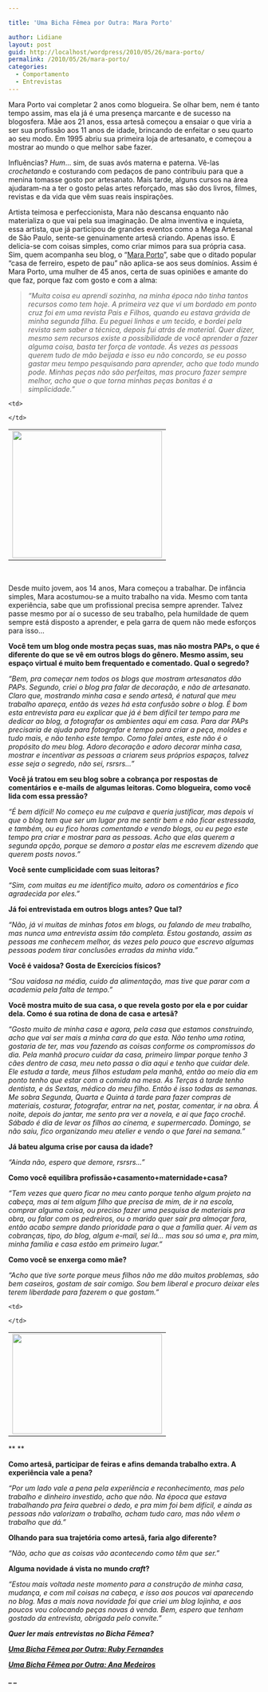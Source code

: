 ```yaml
---

title: 'Uma Bicha Fêmea por Outra: Mara Porto'

author: Lidiane
layout: post
guid: http://localhost/wordpress/2010/05/26/mara-porto/
permalink: /2010/05/26/mara-porto/
categories:
  - Comportamento
  - Entrevistas
---
```

Mara Porto vai completar 2 anos como blogueira. Se olhar bem, nem é tanto tempo assim, mas ela já é uma presença marcante e de sucesso na blogosfera. Mãe aos 21 anos, essa artesã começou a ensaiar o que viria a ser sua profissão aos 11 anos de idade, brincando de enfeitar o seu quarto ao seu modo. Em 1995 abriu sua primeira loja de artesanato, e começou a mostrar ao mundo o que melhor sabe fazer.

Influências? _Hum_… sim, de suas avós materna e paterna. Vê-las _crochetando_ e costurando com pedaços de pano contribuiu para que a menina tomasse gosto por artesanato. Mais tarde, alguns cursos na área ajudaram-na a ter o gosto pelas artes reforçado, mas são dos livros, filmes, revistas e da vida que vêm suas reais inspirações.

<!--more-->

Artista teimosa e perfeccionista, Mara não descansa enquanto não materializa o que vai pela sua imaginação. De alma inventiva e inquieta, essa artista, que já participou de grandes eventos como a Mega Artesanal de São Paulo, sente-se genuinamente artesã criando. Apenas isso. E delicia-se com coisas simples, como criar mimos para sua própria casa. Sim, quem acompanha seu blog, o “<a href="http://maraporto.blogspot.com/" target="_blank">Mara Porto</a>”, sabe que o ditado popular “casa de ferreiro, espeto de pau” não aplica-se aos seus domínios. Assim é Mara Porto, uma mulher de 45 anos, certa de suas opiniões e amante do que faz, porque faz com gosto e com a alma:

> _“Muita coisa eu aprendi sozinha, na minha época não tinha tantos recursos como tem hoje. A primeira vez que vi um bordado em ponto cruz foi em uma revista Pais e Filhos, quando eu estava grávida de minha segunda filha. Eu peguei linhas e um tecido, e bordei pela revista sem saber a técnica, depois fui atrás de material. Quer dizer, mesmo sem recursos existe a possibilidade de você aprender a fazer alguma coisa, basta ter força de vontade. Ás vezes as pessoas querem tudo de mão beijada e isso eu não concordo, se eu posso gastar meu tempo pesquisando para aprender, acho que todo mundo pode. Minhas peças não são perfeitas, mas procuro fazer sempre melhor, acho que o que torna minhas peças bonitas é a simplicidade.”_

<table align="center">
  <tr>
    <td>
      <a href="http://www.trololodemulher.com.br/blog/wp-content/uploads/2010/05/Mara-Porto.jpg"><img class="alignnone size-medium wp-image-4672" title="Mara Porto" src="http://www.trololodemulher.com.br/blog/wp-content/uploads/2010/05/Mara-Porto-300x254.jpg" alt="" width="300" height="254" /></a>
    </td>
    
    <td>
       
    </td>
  </tr>
</table>

 

Desde muito jovem, aos 14 anos, Mara começou a trabalhar. De infância simples, Mara acostumou-se a muito trabalho na vida. Mesmo com tanta experiência, sabe que um profissional precisa sempre aprender. Talvez passe mesmo por aí o sucesso de seu trabalho, pela humildade de quem sempre está disposto a aprender, e pela garra de quem não mede esforços para isso…

**Você tem um blog onde mostra peças suas, mas não mostra PAPs, o que é diferente do que se vê em outros blogs do gênero. Mesmo assim, seu espaço virtual é muito bem frequentado e comentado. Qual o segredo?**

_“Bem, pra começar nem todos os blogs que mostram artesanatos dão PAPs. Segundo, criei o blog pra falar de decoração, e não de artesanato. Claro que, mostrando minha casa e sendo artesã, é natural que meu trabalho apareça, então ás vezes há esta confusão sobre o blog. É bom esta entrevista para eu explicar que já é bem difícil ter tempo para me dedicar ao blog, a fotografar os ambientes aqui em casa. Para dar PAPs precisaria de ajuda para fotografar e tempo para criar a peça, moldes e tudo mais, e não tenho este tempo. Como falei antes, este não é o propósito do meu blog. Adoro decoração e adoro decorar minha casa, mostrar e incentivar as pessoas a criarem seus próprios espaços, talvez esse seja o segredo, não sei, rsrsrs…”_

**Você já tratou em seu blog sobre a cobrança por respostas de comentários e e-mails de algumas leitoras. Como blogueira, como você lida com essa pressão?**

_“É bem difícil! No começo eu me culpava e queria justificar, mas depois vi que o blog tem que ser um lugar pra me sentir bem e não ficar estressada, e também, ou eu fico horas comentando e vendo blogs, ou eu pego este tempo pra criar e mostrar para as pessoas. Acho que elas querem a segunda opção, porque se demoro a postar elas me escrevem dizendo que querem posts novos.”_

**Você sente cumplicidade com suas leitoras?**

_“Sim, com muitas eu me identifico muito, adoro os comentários e fico agradecida por eles.”_

**Já foi entrevistada em outros blogs antes? Que tal?**

_“Não, já vi muitas de minhas fotos em blogs, ou falando de meu trabalho, mas nunca uma entrevista assim tão completa. Estou gostando, assim as pessoas me conhecem melhor, ás vezes pelo pouco que escrevo algumas pessoas podem tirar conclusões erradas da minha vida.”_

**Você é vaidosa? Gosta de Exercícios físicos?**

_“Sou vaidosa na média, cuido da alimentação, mas tive que parar com a academia pela falta de tempo.”_

**Você mostra muito de sua casa, o que revela gosto por ela e por cuidar dela. Como é sua rotina de dona de casa e artesã?**

_“Gosto muito de minha casa e agora, pela casa que estamos construindo, acho que vai ser mais a minha cara do que esta. Não tenho uma rotina, gostaria de ter, mas vou fazendo as coisas conforme os compromissos do dia. Pela manhã procuro cuidar da casa, primeiro limpar porque tenho 3 cães dentro de casa, meu neto passa o dia aqui e tenho que cuidar dele. Ele estuda a tarde, meus filhos estudam pela manhã, então ao meio dia em ponto tenho que estar com a comida na mesa. Ás Terças á tarde tenho dentista, e ás Sextas, médico do meu filho. Então é isso todas as semanas. Me sobra Segunda, Quarta e Quinta á tarde para fazer compras de materiais, costurar, fotografar, entrar na net, postar, comentar, ir na obra. Á noite, depois do jantar, me sento pra ver a novela, e ai que faço crochê. Sábado é dia de levar os filhos ao cinema, e supermercado. Domingo, se não saiu, fico organizando meu atelier e vendo o que farei na semana.”_

**Já bateu alguma crise por causa da idade?**

_“Ainda não, espero que demore, rsrsrs…”_

**Como você equilibra profissão+casamento+maternidade+casa?**

_“Tem vezes que quero ficar no meu canto porque tenho algum projeto na cabeça, mas ai tem algum filho que precisa de mim, de ir na escola, comprar alguma coisa, ou preciso fazer uma pesquisa de materiais pra obra, ou falar com os pedreiros, ou o marido quer sair pra almoçar fora, então acabo sempre dando prioridade para o que a família quer. Ai vem as cobranças, tipo, do blog, algum e-mail, sei lá… mas sou só uma e, pra mim, minha família e casa estão em primeiro lugar.”_

**Como você se enxerga como mãe?**

_“Acho que tive sorte porque meus filhos não me dão muitos problemas, são bem caseiros, gostam de sair comigo. Sou bem liberal e procuro deixar eles terem liberdade para fazerem o que gostam.”_

<table align="center">
  <tr>
    <td>
      <a href="http://www.trololodemulher.com.br/blog/wp-content/uploads/2010/05/Mara-Porto-Feira-Artesanato.jpg"><img class="alignnone size-medium wp-image-4675" title="Mara Porto - Feira Artesanato" src="http://www.trololodemulher.com.br/blog/wp-content/uploads/2010/05/Mara-Porto-Feira-Artesanato-300x200.jpg" alt="" width="300" height="200" /></a>
    </td>
    
    <td>
       
    </td>
  </tr>
</table>

** **

**Como artesã, participar de feiras e afins demanda trabalho extra. A experiência vale a pena?**

_“Por um lado vale a pena pela experiência e reconhecimento, mas pelo trabalho e dinheiro investido, acho que não. Na época que estava trabalhando pra feira quebrei o dedo, e pra mim foi bem difícil, e ainda as pessoas não valorizam o trabalho, acham tudo caro, mas não vêem o trabalho que dá.”_

**Olhando para sua trajetória como artesã, faria algo diferente?**

_“Não, acho que as coisas vão acontecendo como têm que ser.”_

**Alguma novidade á vista no mundo _craft_?**

_“Estou mais voltada neste momento para a construção de minha casa, mudança, e com mil coisas na cabeça, e isso aos poucos vai aparecendo no blog. Mas a mais nova novidade foi que criei um blog lojinha, e aos poucos vou colocando peças novas á venda. Bem, espero que tenham gostado da entrevista, obrigada pelo convite.”_

_**Quer ler mais entrevistas no Bicha Fêmea?**_

**_[Uma Bicha Fêmea por Outra: Ruby Fernandes](http://www.trololodemulher.com.br/2010/04/28/uma-bicha-femea-por-outra-ruby-fernandes/)_**

**_[Uma Bicha Fêmea por Outra: Ana Medeiros](http://www.trololodemulher.com.br/2010/03/24/uma-bicha-femea-por-outra-ana-medeiros/)_**

**_ _**